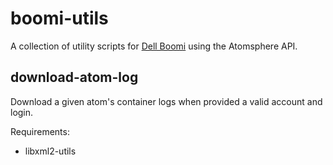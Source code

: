 # boomi-utils
A collection of utility scripts for [Dell Boomi](https://boomi.com/) using the Atomsphere API.

## download-atom-log
Download a given atom's container logs when provided a valid account and login.

Requirements:
* libxml2-utils
